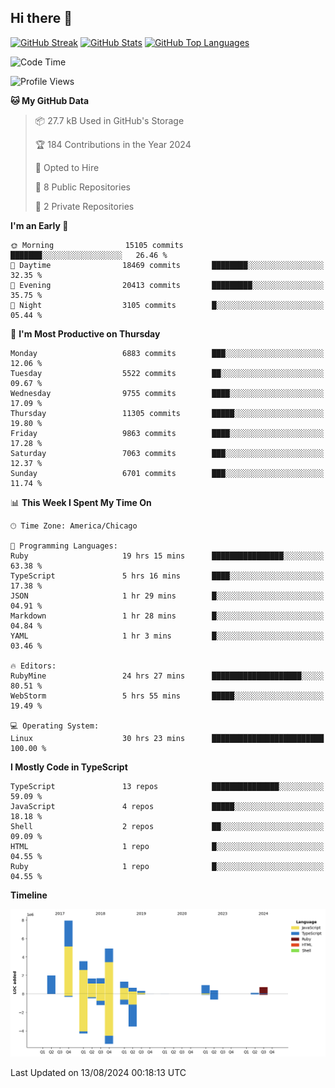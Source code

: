 ## Hi there 👋

<!--
- 🔭 I’m currently working on ...
- 🌱 I’m currently learning ...
- 👯 I’m looking to collaborate on ...
- 🤔 I’m looking for help with ...
- 💬 Ask me about ...
- 📫 How to reach me: ...
- 😄 Pronouns: ...
- ⚡ Fun fact: ...
-->

[![GitHub Streak](https://github-readme-streak-stats.herokuapp.com?user=jameswlane&theme=tokyonight)](https://git.io/streak-stats)
[![GitHub Stats](https://github-readme-stats.vercel.app/api?username=jameswlane&show_icons=true&theme=tokyonight)](https://github-readme-stats.vercel.app)
[![GitHub Top Languages](https://github-readme-stats.vercel.app/api/top-langs?username=jameswlane&show_icons=true&locale=en&layout=compact&theme=tokyonight)](https://github-readme-stats.vercel.app)


<!--START_SECTION:waka-->
![Code Time](http://img.shields.io/badge/Code%20Time-77%20hrs%201%20min-blue)

![Profile Views](http://img.shields.io/badge/Profile%20Views-25-blue)

**🐱 My GitHub Data** 

> 📦 27.7 kB Used in GitHub's Storage 
 > 
> 🏆 184 Contributions in the Year 2024
 > 
> 💼 Opted to Hire
 > 
> 📜 8 Public Repositories 
 > 
> 🔑 2 Private Repositories 
 > 
**I'm an Early 🐤** 

```text
🌞 Morning                15105 commits       ███████░░░░░░░░░░░░░░░░░░   26.46 % 
🌆 Daytime                18469 commits       ████████░░░░░░░░░░░░░░░░░   32.35 % 
🌃 Evening                20413 commits       █████████░░░░░░░░░░░░░░░░   35.75 % 
🌙 Night                  3105 commits        █░░░░░░░░░░░░░░░░░░░░░░░░   05.44 % 
```
📅 **I'm Most Productive on Thursday** 

```text
Monday                   6883 commits        ███░░░░░░░░░░░░░░░░░░░░░░   12.06 % 
Tuesday                  5522 commits        ██░░░░░░░░░░░░░░░░░░░░░░░   09.67 % 
Wednesday                9755 commits        ████░░░░░░░░░░░░░░░░░░░░░   17.09 % 
Thursday                 11305 commits       █████░░░░░░░░░░░░░░░░░░░░   19.80 % 
Friday                   9863 commits        ████░░░░░░░░░░░░░░░░░░░░░   17.28 % 
Saturday                 7063 commits        ███░░░░░░░░░░░░░░░░░░░░░░   12.37 % 
Sunday                   6701 commits        ███░░░░░░░░░░░░░░░░░░░░░░   11.74 % 
```


📊 **This Week I Spent My Time On** 

```text
🕑︎ Time Zone: America/Chicago

💬 Programming Languages: 
Ruby                     19 hrs 15 mins      ████████████████░░░░░░░░░   63.38 % 
TypeScript               5 hrs 16 mins       ████░░░░░░░░░░░░░░░░░░░░░   17.38 % 
JSON                     1 hr 29 mins        █░░░░░░░░░░░░░░░░░░░░░░░░   04.91 % 
Markdown                 1 hr 28 mins        █░░░░░░░░░░░░░░░░░░░░░░░░   04.84 % 
YAML                     1 hr 3 mins         █░░░░░░░░░░░░░░░░░░░░░░░░   03.46 % 

🔥 Editors: 
RubyMine                 24 hrs 27 mins      ████████████████████░░░░░   80.51 % 
WebStorm                 5 hrs 55 mins       █████░░░░░░░░░░░░░░░░░░░░   19.49 % 

💻 Operating System: 
Linux                    30 hrs 23 mins      █████████████████████████   100.00 % 
```

**I Mostly Code in TypeScript** 

```text
TypeScript               13 repos            ███████████████░░░░░░░░░░   59.09 % 
JavaScript               4 repos             █████░░░░░░░░░░░░░░░░░░░░   18.18 % 
Shell                    2 repos             ██░░░░░░░░░░░░░░░░░░░░░░░   09.09 % 
HTML                     1 repo              █░░░░░░░░░░░░░░░░░░░░░░░░   04.55 % 
Ruby                     1 repo              █░░░░░░░░░░░░░░░░░░░░░░░░   04.55 % 
```



**Timeline**

![Lines of Code chart](https://raw.githubusercontent.com/jameswlane/jameswlane/main/assets/bar_graph.png)


 Last Updated on 13/08/2024 00:18:13 UTC
<!--END_SECTION:waka-->
